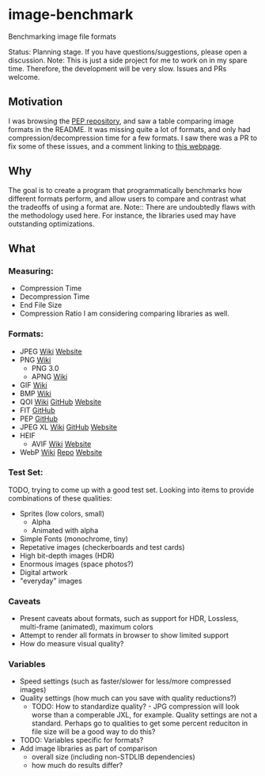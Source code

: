 # image-benchmark
Benchmarking image file formats

Status: Planning stage. If you have questions/suggestions, please open a discussion. 
Note: This is just a side project for me to work on in my spare time. Therefore, the development will be very slow. 
Issues and PRs welcome. 

## Motivation
I was browsing the [PEP repository](https://github.com/ENDESGA/PEP), and saw a table comparing image formats in the README. It was missing quite a lot of formats, and only had compression/decompression time for a few formats. I saw there was a PR to fix some of these issues, and a comment linking to [this webpage](https://meow.catt0s.win/test_images/formats/). 

## Why
The goal is to create a program that programmatically benchmarks how different formats perform, and allow users to compare and contrast what the tradeoffs of using a format are.
Note:: There are undoubtedly flaws with the methodology used here. For instance, the libraries used may have outstanding optimizations. 

## What
### Measuring: 
* Compression Time
* Decompression Time
* End File Size
* Compression Ratio
I am considering comparing libraries as well.
### Formats: 
* JPEG [Wiki](https://en.wikipedia.org/wiki/JPEG) [Website](https://jpeg.org/jpeg/)
* PNG [Wiki](https://en.wikipedia.org/wiki/PNG)
  * PNG 3.0
  * APNG [Wiki](https://en.wikipedia.org/wiki/APNG)
* GIF [Wiki](https://en.wikipedia.org/wiki/GIF)
* BMP [Wiki](https://en.wikipedia.org/wiki/BMP_file_format)
* QOI [Wiki](https://en.wikipedia.org/wiki/QOI_(image_format)) [GitHub](https://github.com/phoboslab/qoi) [Website](https://qoiformat.org/)
* FIT [GitHub](https://github.com/open-source-firmware/flat-image-tree)
* PEP [GitHub](https://github.com/ENDESGA/PEP)
* JPEG XL [Wiki](https://en.wikipedia.org/wiki/JPEG_XL) [GitHub](https://github.com/libjxl/libjxl) [Website](https://jpeg.org/jpegxl/)
* HEIF
  * AVIF [Wiki](https://en.wikipedia.org/wiki/AVIF) [Website](https://aomediacodec.github.io/av1-avif/)
* WebP [Wiki](https://en.wikipedia.org/wiki/WebP) [Repo](https://chromium.googlesource.com/webm/libwebp) [Website](https://developers.google.com/speed/webp)
### Test Set:
TODO, trying to come up with a good test set. Looking into items to provide combinations of these qualities:
* Sprites (low colors, small)
  * Alpha
  * Animated with alpha
* Simple Fonts (monochrome, tiny)
* Repetative images (checkerboards and test cards)
* High bit-depth images (HDR)
* Enormous images (space photos?)
* Digital artwork
* "everyday" images
### Caveats
* Present caveats about formats, such as support for HDR, Lossless, multi-frame (animated), maximum colors
* Attempt to render all formats in browser to show limited support 
* How do measure visual quality?
### Variables
* Speed settings (such as faster/slower for less/more compressed images)
* Quality settings (how much can you save with quality reductions?)
  * TODO: How to standardize quality? - JPG compression will look worse than a comperable JXL, for example. Quality settings are not a standard. Perhaps go to qualities to get some percent reduciton in file size will be a good way to do this?
* TODO: Variables specific for formats?
* Add image libraries as part of comparison
  * overall size (including non-STDLIB dependencies)
  * how much do results differ?
